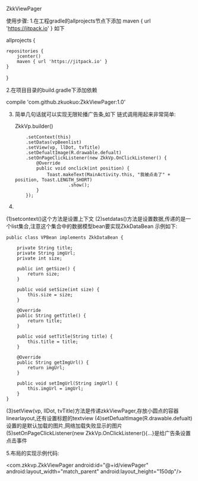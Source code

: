 ZkkViewPager

使用步骤:
1.在工程gradle的allprojects节点下添加   maven { url 'https://jitpack.io' } 如下

allprojects {

    repositories {
        jcenter()
        maven { url 'https://jitpack.io' }
    }
}

2.在项目目录的build.gradle下添加依赖

compile 'com.github.zkuokuo:ZkkViewPager:1.0'

3.  简单几句话就可以实现无限轮播广告条,如下
链式调用用起来非常简单:

    ZkkVp.builder()

            .setContext(this)
            .setDatas(vpBeenlist)
            .setView(vp, llDot, tvTitle)
            .setDefualtImage(R.drawable.defualt)
            .setOnPageClickListener(new ZkkVp.OnClickListener() {
                @Override
                public void onclick(int position) {
                    Toast.makeText(MainActivity.this, "我被点击了" + position, Toast.LENGTH_SHORT)
                            .show();
                }
            });
            
4.
 (1)setcontext()这个方法是设置上下文
 (2)setdatas()方法是设置数据,传递的是一个list集合,注意这个集合中的数据模型bean要实现ZkkDataBean
     示例如下:

    public class VPBean implements ZkkDataBean {

        private String title;
        private String imgUrl;
        private int size;

        public int getSize() {
            return size;
        }

        public void setSize(int size) {
            this.size = size;
        }

        @Override
        public String getTitle() {
            return title;
        }

        public void setTitle(String title) {
            this.title = title;
        }

        @Override
        public String getImgUrl() {
            return imgUrl;
        }

        public void setImgUrl(String imgUrl) {
            this.imgUrl = imgUrl;
        }
    }

(3)setView(vp, llDot, tvTitle)方法是传递zkkViewPager,存放小圆点的容器linearlayout,还有设置标题的textview
(4)setDefualtImage(R.drawable.defualt)设置的是默认加载的图片,网络加载失败显示的图片
(5)setOnPageClickListener(new ZkkVp.OnClickListener(){...}是给广告条设置点击事件

5.布局的实现示例代码:

   <com.zkkvp.ZkkViewPager
    android:id="@+id/viewPager"
    android:layout_width="match_parent"
    android:layout_height="150dp"/>
